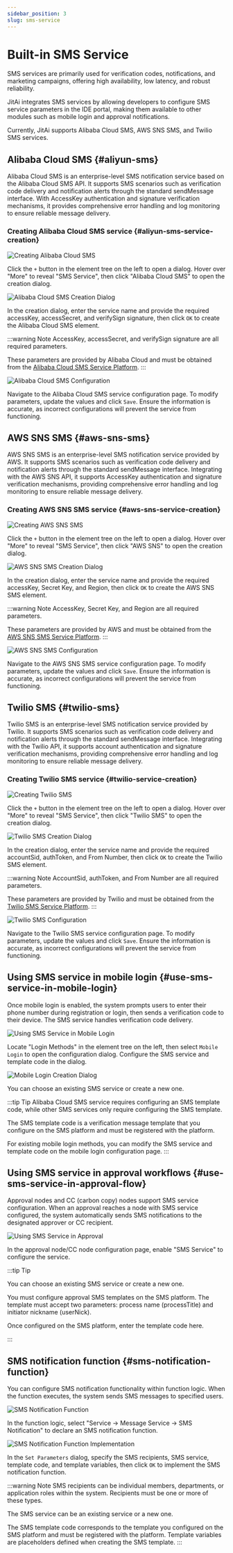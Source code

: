 ```yaml
---
sidebar_position: 3
slug: sms-service
---
```


# Built-in SMS Service

SMS services are primarily used for verification codes, notifications, and marketing campaigns, offering high availability, low latency, and robust reliability.

JitAi integrates SMS services by allowing developers to configure SMS service parameters in the IDE portal, making them available to other modules such as mobile login and approval notifications.

Currently, JitAi supports Alibaba Cloud SMS, AWS SNS SMS, and Twilio SMS services.

## Alibaba Cloud SMS {#aliyun-sms}

Alibaba Cloud SMS is an enterprise-level SMS notification service based on the Alibaba Cloud SMS API. It supports SMS scenarios such as verification code delivery and notification alerts through the standard sendMessage interface. With AccessKey authentication and signature verification mechanisms, it provides comprehensive error handling and log monitoring to ensure reliable message delivery.

### Creating Alibaba Cloud SMS service {#aliyun-sms-service-creation}

![Creating Alibaba Cloud SMS](./img/3/sms_2025-08-28_09-56-36.png)

Click the `+` button in the element tree on the left to open a dialog. Hover over "More" to reveal "SMS Service", then click "Alibaba Cloud SMS" to open the creation dialog.

![Alibaba Cloud SMS Creation Dialog](./img/3/sms_2025-08-28_09-59-22.png)

In the creation dialog, enter the service name and provide the required accessKey, accessSecret, and verifySign signature, then click `OK` to create the Alibaba Cloud SMS element.

:::warning Note
AccessKey, accessSecret, and verifySign signature are all required parameters.

These parameters are provided by Alibaba Cloud and must be obtained from the [Alibaba Cloud SMS Service Platform](https://help.aliyun.com/zh/sms/).
:::

![Alibaba Cloud SMS Configuration](./img/3/sms_2025-08-28_10-20-49.png)

Navigate to the Alibaba Cloud SMS service configuration page. To modify parameters, update the values and click `Save`. Ensure the information is accurate, as incorrect configurations will prevent the service from functioning.

## AWS SNS SMS {#aws-sns-sms}

AWS SNS SMS is an enterprise-level SMS notification service provided by AWS. It supports SMS scenarios such as verification code delivery and notification alerts through the standard sendMessage interface. Integrating with the AWS SNS API, it supports AccessKey authentication and signature verification mechanisms, providing comprehensive error handling and log monitoring to ensure reliable message delivery.

### Creating AWS SNS SMS service {#aws-sns-service-creation}

![Creating AWS SNS SMS](./img/3/sms_2025-10-17_14-49-11.png)

Click the `+` button in the element tree on the left to open a dialog. Hover over "More" to reveal "SMS Service", then click "AWS SNS" to open the creation dialog.

![AWS SNS SMS Creation Dialog](./img/3/sms_2025-10-17_14-50-05.png)

In the creation dialog, enter the service name and provide the required accessKey, Secret Key, and Region, then click `OK` to create the AWS SNS SMS element.

:::warning Note
AccessKey, Secret Key, and Region are all required parameters.

These parameters are provided by AWS and must be obtained from the [AWS SNS SMS Service Platform](https://docs.aws.amazon.com/sns/latest/dg/welcome.html).
:::

![AWS SNS SMS Configuration](./img/3/sms_2025-10-17_14-51-27.png)

Navigate to the AWS SNS SMS service configuration page. To modify parameters, update the values and click `Save`. Ensure the information is accurate, as incorrect configurations will prevent the service from functioning.

## Twilio SMS {#twilio-sms}

Twilio SMS is an enterprise-level SMS notification service provided by Twilio. It supports SMS scenarios such as verification code delivery and notification alerts through the standard sendMessage interface. Integrating with the Twilio API, it supports account authentication and signature verification mechanisms, providing comprehensive error handling and log monitoring to ensure reliable message delivery.

### Creating Twilio SMS service {#twilio-service-creation}

![Creating Twilio SMS](./img/3/sms_2025-10-17_14-52-06.png)

Click the `+` button in the element tree on the left to open a dialog. Hover over "More" to reveal "SMS Service", then click "Twilio SMS" to open the creation dialog.

![Twilio SMS Creation Dialog](./img/3/sms_2025-10-17_14-52-36.png)

In the creation dialog, enter the service name and provide the required accountSid, authToken, and From Number, then click `OK` to create the Twilio SMS element.

:::warning Note
AccountSid, authToken, and From Number are all required parameters.

These parameters are provided by Twilio and must be obtained from the [Twilio SMS Service Platform](https://www.twilio.com/docs/messaging).
:::

![Twilio SMS Configuration](./img/3/sms_2025-10-17_14-53-37.png)

Navigate to the Twilio SMS service configuration page. To modify parameters, update the values and click `Save`. Ensure the information is accurate, as incorrect configurations will prevent the service from functioning.

## Using SMS service in mobile login {#use-sms-service-in-mobile-login}

Once mobile login is enabled, the system prompts users to enter their phone number during registration or login, then sends a verification code to their device. The SMS service handles verification code delivery.

![Using SMS Service in Mobile Login](./img/3/sms_2025-08-28_10-26-48.png)

Locate "Login Methods" in the element tree on the left, then select `Mobile Login` to open the configuration dialog. Configure the SMS service and template code in the dialog.

![Mobile Login Creation Dialog](./img/3/sms_2025-08-28_10-31-13.png)

You can choose an existing SMS service or create a new one.

:::tip Tip
Alibaba Cloud SMS service requires configuring an SMS template code, while other SMS services only require configuring the SMS template.

The SMS template code is a verification message template that you configure on the SMS platform and must be registered with the platform.

For existing mobile login methods, you can modify the SMS service and template code on the mobile login configuration page.
:::

## Using SMS service in approval workflows {#use-sms-service-in-approval-flow}

Approval nodes and CC (carbon copy) nodes support SMS service configuration. When an approval reaches a node with SMS service configured, the system automatically sends SMS notifications to the designated approver or CC recipient.

![Using SMS Service in Approval](./img/3/sms_2025-08-28_10-56-19.png)

In the approval node/CC node configuration page, enable "SMS Service" to configure the service.

:::tip Tip

You can choose an existing SMS service or create a new one.

You must configure approval SMS templates on the SMS platform. The template must accept two parameters: process name (processTitle) and initiator nickname (userNick).

Once configured on the SMS platform, enter the template code here.

:::

## SMS notification function {#sms-notification-function}

You can configure SMS notification functionality within function logic. When the function executes, the system sends SMS messages to specified users.

![SMS Notification Function](./img/3/sms_2025-08-28_11-17-56.png)

In the function logic, select "Service -> Message Service -> SMS Notification" to declare an SMS notification function.

![SMS Notification Function Implementation](./img/3/sms_2025-08-28_11-21-21.png)

In the `Set Parameters` dialog, specify the SMS recipients, SMS service, template code, and template variables, then click `OK` to implement the SMS notification function.

:::warning Note
SMS recipients can be individual members, departments, or application roles within the system. Recipients must be one or more of these types.

The SMS service can be an existing service or a new one.

The SMS template code corresponds to the template you configured on the SMS platform and must be registered with the platform. Template variables are placeholders defined when creating the SMS template.
:::
